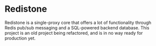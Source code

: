 # Redistone
Redistone is a single-proxy core that offers a lot of functionality through Redis pub/sub messaging and a SQL-powered backend database. This project is an old project being refactored, and is in no way ready for production yet.
